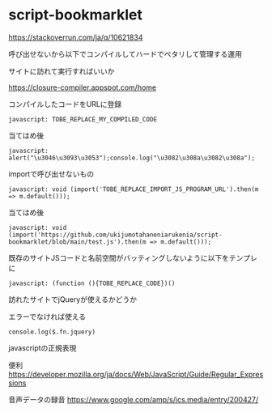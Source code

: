 # script-bookmarklet

https://stackoverrun.com/ja/q/10621834

呼び出せないから以下でコンパイルしてハードでペタリして管理する運用

サイトに訪れて実行すればいいか

https://closure-compiler.appspot.com/home


コンパイルしたコードをURLに登録
```
javascript: TOBE_REPLACE_MY_COMPILED_CODE
```


当てはめ後
```
javascript: alert("\u3046\u3093\u3053");console.log("\u3082\u308a\u3082\u308a");
```

importで呼び出せないもの

```
javascript: void (import('TOBE_REPLACE_IMPORT_JS_PROGRAM_URL').then(m => m.default()));
```

当てはめ後

```
javascript: void (import('https://github.com/ukijumotahaneniarukenia/script-bookmarklet/blob/main/test.js').then(m => m.default()));
```

既存のサイトJSコードと名前空間がバッティングしないように以下をテンプレに

```
javascript: (function (){TOBE_REPLACE_CODE})()
```


訪れたサイトでjQueryが使えるかどうか

エラーでなければ使える
```
console.log($.fn.jquery)
```

javascriptの正規表現

便利
https://developer.mozilla.org/ja/docs/Web/JavaScript/Guide/Regular_Expressions


音声データの録音
https://www.google.com/amp/s/ics.media/entry/200427/
